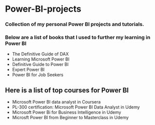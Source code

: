 # Power-BI-projects
### Collection of my personal Power BI projects and tutorials.

### Below are a list of books that I used to further my learning in Power BI 
- The Definitive Guide of DAX
- Learning Microsoft Power BI
- Definitive Guide to Power BI
- Expert Power BI
- Power BI for Job Seekers

## Here is a list of top courses for Power BI
- Microsoft Power BI data analyst in Coursera
- PL-300 certification: Microsoft Power BI Data Analyst in Udemy
- Microsoft Power Bi for Business Intelligence in Udemy
- Microsft Power BI from Beginner to Masterclass in Udemy

  
  
